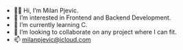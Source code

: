 - 👋🏻 Hi, I’m Milan Pjevic.
- 👀 I’m interested in Frontend and Backend Development.
- 🌱 I’m currently learning C. 
- 💞️ I’m looking to collaborate on any project where I can fit. 
- 📫 milanpjevic@icloud.com


<!---
pjevic/pjevic is a ✨ special ✨ repository because its `README.md` (this file) appears on your GitHub profile.
You can click the Preview link to take a look at your changes.
--->

